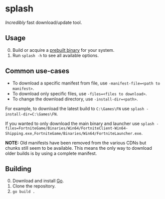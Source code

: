 # splash
_Incredibly_ fast download/update tool.

## Usage
0. Build or acquire a [prebuilt binary](https://github.com/polynite/splash/releases) for your system.
1. Run `splash -h` to see all available options.

## Common use-cases
* To download a specific manifest from file, use `-manifest-file=<path to manifest>`.
* To download only specific files, use `-files=<files to download>`.
* To change the download directory, use `-install-dir=<path>`.

For example, to download the latest build to `C:\Games\FN` use `splash -install-dir=C:\Games\FN`.  

If you wanted to only download the main binary and launcher use `splash -files=FortniteGame/Binaries/Win64/FortniteClient-Win64-Shipping.exe,FortniteGame/Binaries/Win64/FortniteLauncher.exe`.  

**NOTE:** Old manifests have been removed from the various CDNs but chunks still seem to be available. This means the only way to download older builds is by using a complete manifest.

## Building
0. Download and install [Go](https://golang.org/dl/).
1. Clone the repository.
2. `go build .`
